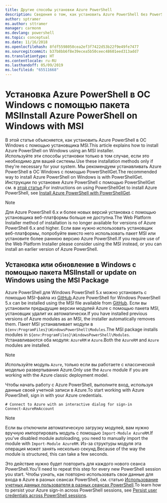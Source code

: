 ```yaml
---
title: Другие способы установки Azure PowerShell
description: Сведения о том, как установить Azure PowerShell без PowerShellGet с помощью пакета MSI.
author: sptramer
ms.author: sttramer
manager: carmonm
ms.devlang: powershell
ms.topic: conceptual
ms.date: 11/16/2018
ms.openlocfilehash: 8fdf5598050cea2ef3f7422d53b22f9e49fe7477
ms.sourcegitcommit: b37b8bb6f8e39ecea5b50ceec48601eed313add7
ms.translationtype: HT
ms.contentlocale: ru-RU
ms.lasthandoff: 05/09/2019
ms.locfileid: "65511668"
---
```

# <a name="install-azure-powershell-on-windows-with-msi"></a><span data-ttu-id="6a8fb-103">Установка Azure PowerShell в ОС Windows с помощью пакета MSI</span><span class="sxs-lookup"><span data-stu-id="6a8fb-103">Install Azure PowerShell on Windows with MSI</span></span>

<span data-ttu-id="6a8fb-104">В этой статье объясняется, как установить Azure PowerShell в ОС Windows с помощью установщика MSI.</span><span class="sxs-lookup"><span data-stu-id="6a8fb-104">This article explains how to install Azure PowerShell on Windows using an MSI installer.</span></span>  
<span data-ttu-id="6a8fb-105">Используйте эти способы установки только в том случае, если это необходимо для вашей системы.</span><span class="sxs-lookup"><span data-stu-id="6a8fb-105">Use these installation methods only if they're necessary for your system.</span></span> <span data-ttu-id="6a8fb-106">Мы рекомендуем устанавливать Azure PowerShell в ОС Windows с помощью PowerShellGet.</span><span class="sxs-lookup"><span data-stu-id="6a8fb-106">The recommended way to install Azure PowerShell on Windows is with PowerShellGet.</span></span> <span data-ttu-id="6a8fb-107">Инструкции по установке Azure PowerShell с помощью PowerShellGet см. в [этой статье](install-azurerm-ps.md).</span><span class="sxs-lookup"><span data-stu-id="6a8fb-107">For instructions on using PowerShellGet to install Azure PowerShell, see [Install Azure PowerShell with PowerShellGet](install-azurerm-ps.md).</span></span>

> [!NOTE]
> <span data-ttu-id="6a8fb-108">Для Azure PowerShell 6.x и более новых версий установка с помощью установщика веб-платформы больше не доступна.</span><span class="sxs-lookup"><span data-stu-id="6a8fb-108">The Web Platform Installer method of installation is no longer available for versions of Azure PowerShell 6.x and higher.</span></span> <span data-ttu-id="6a8fb-109">Если вам нужно использовать установщик веб-платформы, попробуйте вместо него использовать пакет MSI или установите более раннюю версию Azure PowerShell.</span><span class="sxs-lookup"><span data-stu-id="6a8fb-109">If you require use of the Web Platform Installer please consider using the MSI instead, or you can install an earlier version of Azure PowerShell.</span></span>

## <a name="install-or-update-on-windows-using-the-msi-package"></a><span data-ttu-id="6a8fb-110">Установка или обновление в Windows с помощью пакета MSI</span><span class="sxs-lookup"><span data-stu-id="6a8fb-110">Install or update on Windows using the MSI Package</span></span>

<span data-ttu-id="6a8fb-111">Azure PowerShell для Windows PowerShell 5.x можно установить с помощью MSI-файла из [GitHub](https://github.com/Azure/azure-powershell/releases/tag/v6.13.1-November2018).</span><span class="sxs-lookup"><span data-stu-id="6a8fb-111">Azure PowerShell for Windows PowerShell 5.x can be installed using the MSI file available from [GitHub](https://github.com/Azure/azure-powershell/releases/tag/v6.13.1-November2018).</span></span> <span data-ttu-id="6a8fb-112">Если вы установили предыдущие версии модулей Azure с помощью пакета MSI, установщик удалит их автоматически.</span><span class="sxs-lookup"><span data-stu-id="6a8fb-112">If you have installed previous versions of Azure modules as an MSI, the installer automatically removes them.</span></span> <span data-ttu-id="6a8fb-113">Пакет MSI устанавливает модули в `${env:ProgramFiles}\WindowsPowerShell\Modules`.</span><span class="sxs-lookup"><span data-stu-id="6a8fb-113">The MSI package installs modules in `${env:ProgramFiles}\WindowsPowerShell\Modules`.</span></span> <span data-ttu-id="6a8fb-114">Устанавливаются оба модуля: `AzureRM` и `Azure`.</span><span class="sxs-lookup"><span data-stu-id="6a8fb-114">Both the `AzureRM` and `Azure` modules are installed.</span></span>

> [!NOTE]
> <span data-ttu-id="6a8fb-115">Используйте модуль `Azure`, только если вы работаете с классической моделью развертывания Azure.</span><span class="sxs-lookup"><span data-stu-id="6a8fb-115">Only use the `Azure` module if you are working with the Azure classic deployment model.</span></span>

<span data-ttu-id="6a8fb-116">Чтобы начать работу с Azure PowerShell, выполните вход, используя данные своей учетной записи в Azure.</span><span class="sxs-lookup"><span data-stu-id="6a8fb-116">To start working with Azure PowerShell, sign in with your Azure credentials.</span></span>

```powershell-interactive
# Connect to Azure with an interactive dialog for sign-in
Connect-AzureRmAccount
```

> [!NOTE]
>
> <span data-ttu-id="6a8fb-117">Если вы отключили автоматическую загрузку модулей, вам нужно вручную импортировать модуль с помощью `Import-Module AzureRM`.</span><span class="sxs-lookup"><span data-stu-id="6a8fb-117">If you've disabled module autoloading, you need to manually import the module with `Import-Module AzureRM`.</span></span> <span data-ttu-id="6a8fb-118">Из-за структуры модуля эта операция может занять несколько секунд.</span><span class="sxs-lookup"><span data-stu-id="6a8fb-118">Because of the way the module is structured, this can take a few seconds.</span></span>

<span data-ttu-id="6a8fb-119">Это действие нужно будет повторить для каждого нового сеанса PowerShell.</span><span class="sxs-lookup"><span data-stu-id="6a8fb-119">You'll need to repeat this step for every new PowerShell session you start.</span></span> <span data-ttu-id="6a8fb-120">Чтобы узнать, как повторно использовать свои данные для входа в Azure в разных сеансах PowerShell, см. статью [Использование учетных данных пользователя в разных сеансах PowerShell](context-persistence.md).</span><span class="sxs-lookup"><span data-stu-id="6a8fb-120">To learn how to persist your Azure sign-in across PowerShell sessions, see [Persist user credentials across PowerShell sessions](context-persistence.md).</span></span>
